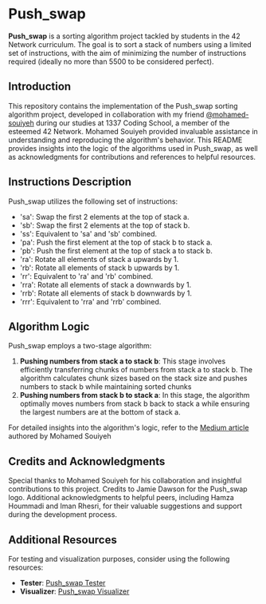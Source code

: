 # Push_swap
**Push_swap** is a sorting algorithm project tackled by students in the 42 Network curriculum. The goal is to sort a stack of numbers using a limited set of instructions, with the aim of minimizing the number of instructions required (ideally no more than 5500 to be considered perfect).
## Introduction

This repository contains the implementation of the Push_swap sorting algorithm project, developed in collaboration with my friend  [@mohamed-souiyeh](https://github.com/mohamed-souiyeh) during our studies at 1337 Coding School, a member of the esteemed 42 Network. Mohamed Souiyeh provided invaluable assistance in understanding and reproducing the algorithm's behavior. This README provides insights into the logic of the algorithms used in Push_swap, as well as acknowledgments for contributions and references to helpful resources.

## Instructions Description
Push_swap utilizes the following set of instructions:

- 'sa': Swap the first 2 elements at the top of stack a.
- 'sb': Swap the first 2 elements at the top of stack b.
- 'ss': Equivalent to 'sa' and 'sb' combined.
- 'pa': Push the first element at the top of stack b to stack a.
- 'pb': Push the first element at the top of stack a to stack b.
- 'ra': Rotate all elements of stack a upwards by 1.
- 'rb': Rotate all elements of stack b upwards by 1.
- 'rr': Equivalent to 'ra' and 'rb' combined.
- 'rra': Rotate all elements of stack a downwards by 1.
- 'rrb': Rotate all elements of stack b downwards by 1.
- 'rrr': Equivalent to 'rra' and 'rrb' combined.

## Algorithm Logic
Push_swap employs a two-stage algorithm:

1. **Pushing numbers from stack a to stack b**: This stage involves efficiently transferring chunks of numbers from stack a to stack b. The algorithm calculates chunk sizes based on the stack size and pushes numbers to stack b while maintaining sorted chunks
2. **Pushing numbers from stack b to stack a**: In this stage, the algorithm optimally moves numbers from stack b back to stack a while ensuring the largest numbers are at the bottom of stack a.

For detailed insights into the algorithm's logic, refer to the [Medium article](https://medium.com/@msouiyeh/not-your-typical-42network-push-swap-cc583f863a90) authored by Mohamed Souiyeh

## Credits and Acknowledgments

Special thanks to Mohamed Souiyeh for his collaboration and insightful contributions to this project. Credits to Jamie Dawson for the Push_swap logo. Additional acknowledgments to helpful peers, including Hamza Hoummadi and Iman Rhesri, for their valuable suggestions and support during the development process.

## Additional Resources

For testing and visualization purposes, consider using the following resources:

- **Tester**: [Push_swap Tester](https://github.com/mohamed-souiyeh/push_swap_tester_2.0)
- **Visualizer**: [ Push_swap Visualizer](https://github.com/o-reo/push_swap_visualizer)
